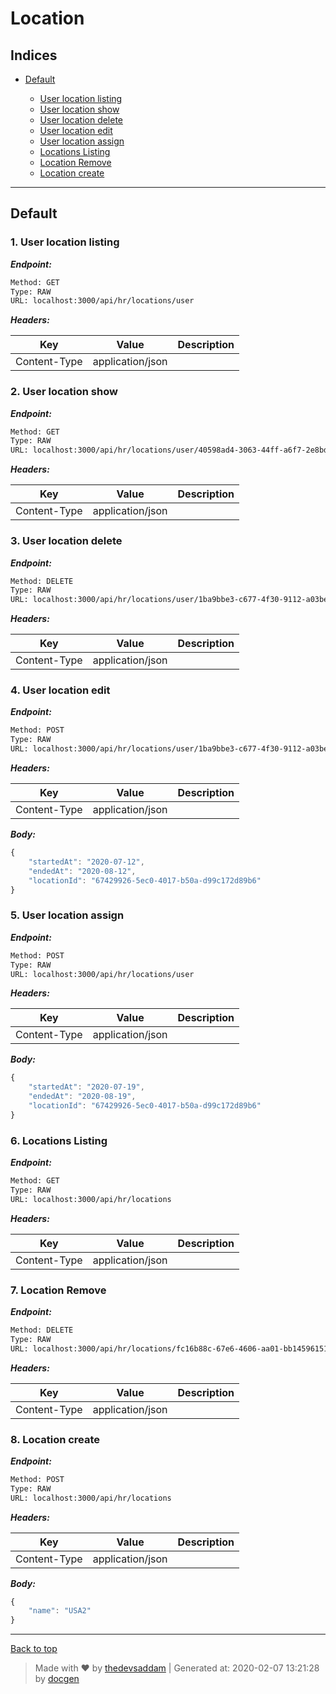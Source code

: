 

# Location



## Indices

* [Default](#default)

  * [User location listing](#1-user-location-listing)
  * [User location show](#2-user-location-show)
  * [User location delete](#3-user-location-delete)
  * [User location edit](#4-user-location-edit)
  * [User location assign](#5-user-location-assign)
  * [Locations Listing](#6-locations-listing)
  * [Location Remove](#7-location-remove)
  * [Location create](#8-location-create)


--------


## Default



### 1. User location listing



***Endpoint:***

```bash
Method: GET
Type: RAW
URL: localhost:3000/api/hr/locations/user
```


***Headers:***

| Key | Value | Description |
| --- | ------|-------------|
| Content-Type | application/json |  |



### 2. User location show



***Endpoint:***

```bash
Method: GET
Type: RAW
URL: localhost:3000/api/hr/locations/user/40598ad4-3063-44ff-a6f7-2e8bd1b60a6a
```


***Headers:***

| Key | Value | Description |
| --- | ------|-------------|
| Content-Type | application/json |  |



### 3. User location delete



***Endpoint:***

```bash
Method: DELETE
Type: RAW
URL: localhost:3000/api/hr/locations/user/1ba9bbe3-c677-4f30-9112-a03befa24eb6
```


***Headers:***

| Key | Value | Description |
| --- | ------|-------------|
| Content-Type | application/json |  |



### 4. User location edit



***Endpoint:***

```bash
Method: POST
Type: RAW
URL: localhost:3000/api/hr/locations/user/1ba9bbe3-c677-4f30-9112-a03befa24eb6
```


***Headers:***

| Key | Value | Description |
| --- | ------|-------------|
| Content-Type | application/json |  |



***Body:***

```js        
{
	"startedAt": "2020-07-12",
	"endedAt": "2020-08-12",
	"locationId": "67429926-5ec0-4017-b50a-d99c172d89b6"
}
```



### 5. User location assign



***Endpoint:***

```bash
Method: POST
Type: RAW
URL: localhost:3000/api/hr/locations/user
```


***Headers:***

| Key | Value | Description |
| --- | ------|-------------|
| Content-Type | application/json |  |



***Body:***

```js        
{
	"startedAt": "2020-07-19",
	"endedAt": "2020-08-19",
	"locationId": "67429926-5ec0-4017-b50a-d99c172d89b6"
}
```



### 6. Locations Listing



***Endpoint:***

```bash
Method: GET
Type: RAW
URL: localhost:3000/api/hr/locations
```


***Headers:***

| Key | Value | Description |
| --- | ------|-------------|
| Content-Type | application/json |  |



### 7. Location Remove



***Endpoint:***

```bash
Method: DELETE
Type: RAW
URL: localhost:3000/api/hr/locations/fc16b88c-67e6-4606-aa01-bb1459615123
```


***Headers:***

| Key | Value | Description |
| --- | ------|-------------|
| Content-Type | application/json |  |



### 8. Location create



***Endpoint:***

```bash
Method: POST
Type: RAW
URL: localhost:3000/api/hr/locations
```


***Headers:***

| Key | Value | Description |
| --- | ------|-------------|
| Content-Type | application/json |  |



***Body:***

```js        
{
	"name": "USA2"
}
```



---
[Back to top](#hrlocation)
> Made with &#9829; by [thedevsaddam](https://github.com/thedevsaddam) | Generated at: 2020-02-07 13:21:28 by [docgen](https://github.com/thedevsaddam/docgen)
